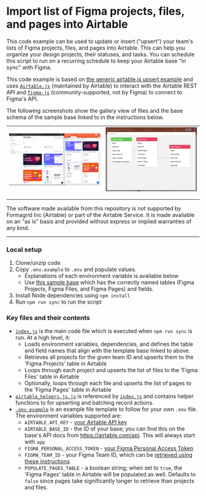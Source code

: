 # Import list of Figma projects, files, and pages into Airtable

This code example can be used to update or insert ("upsert") your team's lists
of Figma projects, files, and pages into Airtable. This can help you organize your design projects, their statuses, and tasks. You can schedule this script
to run on a recurring schedule to keep your Airtable base "in sync" with Figma.

This code example is based on
[the generic airtable.js upsert example](.../../../../../javascript/using_airtable.js/)
and uses [`Airtable.js`](https://github.com/airtable/airtable.js) (maintained by Airtable) to interact
with the Airtable REST API and
[`figma-js`](https://github.com/jemgold/figma-js/) (community-supported, not by Figma) to connect to Figma's API.

The following screenshots show the gallery view of files and the base schema of
the sample base linked to in the instructions below.

| [![Figma and Airtable side-by-side](assets/figma_airtable_side_by_side.png)](assets/figma_airtable_side_by_side.png) | [![Base schema](assets/base_schema.png)](assets/base_schema.png) |
| ------------------------------------------------------------------- | ---------------------------------------------------------------- |

---

The software made available from this repository is not supported by Formagrid
Inc (Airtable) or part of the Airtable Service. It is made available on an "as
is" basis and provided without express or implied warranties of any kind.

---

### Local setup

1. Clone/unzip code
2. Copy `.env.example` to `.env` and populate values.
   - Explanations of each environment variable is available below
   - Use [this sample base](https://airtable.com/shrfCm59kGIWxc7xo) which has
     the correctly named tables (Figma Projects, Figma Files, and Figma Pages)
     and fields.
3. Install Node dependencies using `npm install`
4. Run `npm run sync` to run the script

### Key files and their contents

- [`index.js`](index.js) is the main code file which is executed when
  `npm run sync` is run. At a high level, it:
  - Loads environment variables, dependencies, and defines the table and field
    names that align with the template base linked to above.
  - Retrieves all projects for the given team ID and upserts them to the 'Figma
    Projects' table in Airtable
  - Loops through each project and upserts the list of files to the 'Figma
    Files' table in Airtable
  - Optionally, loops through each file and upserts the list of pages to the
    'Figma Pages' table in Airtable
- [`airtable_helpers.js.js`](airtable_helpers.js.js) is referenced by
  [`index.js`](index.js) and contains helper functions to for upserting and
  batching record actions.
- [`.env.example`](.env.example) is an example file template to follow for your
  own `.env` file. The environment variables supported are:
  - `AIRTABLE_API_KEY` -
    [your Airtable API key](https://support.airtable.com/hc/en-us/articles/219046777-How-do-I-get-my-API-key-)
  - `AIRTABLE_BASE_ID` - the ID of your base; you can find this on the base's
    API docs from https://airtable.com/api. This will always start with `app`
  - `FIGMA_PERSONAL_ACCESS_TOKEN` -
    [your Figma Personal Access Token](https://www.figma.com/developers/api#authentication)
  - `FIGMA_TEAM_ID` - your Figma Team ID, which can be
    [retrieved using these instructions](https://www.figma.com/developers/api#get-team-projects-endpoint)
  - `POPULATE_PAGES_TABLE` - a boolean string; when set to `true`, the 'Figma
    Pages' table in Airtable will be populated as well. Defaults to `false`
    since pages take significantly longer to retrieve than projects and files.
